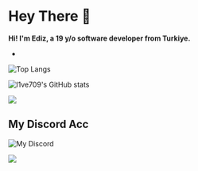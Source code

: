# Hey There 👋 

**Hi! I'm Ediz, a 19 y/o software developer from Turkiye.**

-

![Top Langs](https://github-readme-stats.vercel.app/api/top-langs/?username=l1ve709XXD&layout=compact&theme=synthwave)

![l1ve709's GitHub stats](https://github-readme-stats.vercel.app/api?username=l1ve709XXD&show_icons=true&theme=synthwave)


<picture>
  <source srcset="https://skillicons.dev/icons?i=js,html,css,cpp,cs,nodejs,react,py,sqlite,vscode,linux,kali" media="(prefers-color-scheme: dark)">
  <img src="https://skillicons.dev/icons?i=js,html,css,cpp,cs,nodejs,react,py,sqlite,vscode,linux,kali">
</picture>





## My Discord Acc
![My Discord](https://lantern.rest/api/v1/users/794909914760871967?svg=1&theme=dark&borderRadius=2&hideActivity=1&hideStatus=0)

<img src="https://komarev.com/ghpvc/?username=l1ve709XXD&color=15171a">
